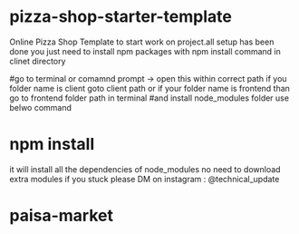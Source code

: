 # pizza-shop-starter-template
Online Pizza Shop Template to start work on project.all setup has been done you just need to install npm packages with npm install command in clinet directory

#go to terminal or comamnd prompt -> open this within correct path if you folder name is client goto client path or if your folder name is frontend than go to frontend folder path in terminal
#and install node_modules folder use belwo command
# npm install
it will install all the dependencies of node_modules no need to download extra modules
if you stuck please DM on instagram : @technical_update
# paisa-market
